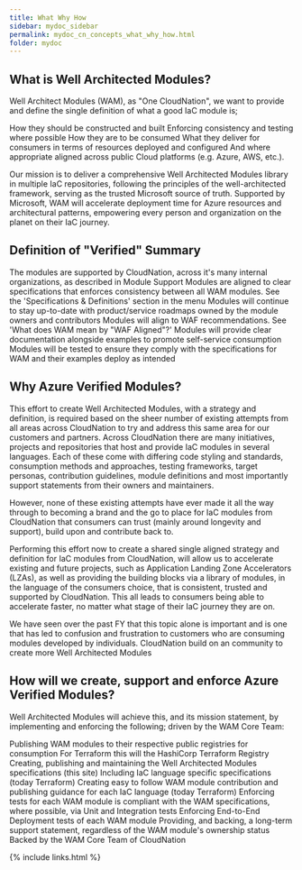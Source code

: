 ```yaml
---
title: What Why How
sidebar: mydoc_sidebar
permalink: mydoc_cn_concepts_what_why_how.html
folder: mydoc
---
```


## What is Well Architected Modules?
Well Architect Modules (WAM), as "One CloudNation", we want to provide and define the single definition of what a good IaC module is;

How they should be constructed and built
Enforcing consistency and testing where possible
How they are to be consumed
What they deliver for consumers in terms of resources deployed and configured
And where appropriate aligned across public Cloud platforms (e.g. Azure, AWS, etc.).

Our mission is to deliver a comprehensive Well Architected Modules library in multiple IaC repositories, following the principles of the well-architected framework, serving as the trusted Microsoft source of truth. Supported by Microsoft, WAM will accelerate deployment time for Azure resources and architectural patterns, empowering every person and organization on the planet on their IaC journey.

## Definition of "Verified" Summary

The modules are supported by CloudNation, across it's many internal organizations, as described in Module Support
Modules are aligned to clear specifications that enforces consistency between all WAM modules. See the 'Specifications & Definitions' section in the menu
Modules will continue to stay up-to-date with product/service roadmaps owned by the module owners and contributors
Modules will align to WAF recommendations. See 'What does WAM mean by "WAF Aligned"?'
Modules will provide clear documentation alongside examples to promote self-service consumption
Modules will be tested to ensure they comply with the specifications for WAM and their examples deploy as intended

## Why Azure Verified Modules?

This effort to create Well Architected Modules, with a strategy and definition, is required based on the sheer number of existing attempts from all areas across CloudNation to try and address this same area for our customers and partners. Across CloudNation there are many initiatives, projects and repositories that host and provide IaC modules in several languages. Each of these come with differing code styling and standards, consumption methods and approaches, testing frameworks, target personas, contribution guidelines, module definitions and most importantly support statements from their owners and maintainers.

However, none of these existing attempts have ever made it all the way through to becoming a brand and the go to place for IaC modules from CloudNation that consumers can trust (mainly around longevity and support), build upon and contribute back to.

Performing this effort now to create a shared single aligned strategy and definition for IaC modules from CloudNation, will allow us to accelerate existing and future projects, such as Application Landing Zone Accelerators (LZAs), as well as providing the building blocks via a library of modules, in the language of the consumers choice, that is consistent, trusted and supported by CloudNation. This all leads to consumers being able to accelerate faster, no matter what stage of their IaC journey they are on.

We have seen over the past FY that this topic alone is important and is one that has led to confusion and frustration to customers who are consuming modules developed by individuals. CloudNation build on an community to create more Well Architected Modules

## How will we create, support and enforce Azure Verified Modules?
Well Architected Modules will achieve this, and its mission statement, by implementing and enforcing the following; driven by the WAM Core Team:

Publishing WAM modules to their respective public registries for consumption
For Terraform this will the HashiCorp Terraform Registry
Creating, publishing and maintaining the Well Architected Modules specifications (this site)
Including IaC language specific specifications (today Terraform)
Creating easy to follow WAM module contribution and publishing guidance for each IaC language (today Terraform)
Enforcing tests for each WAM module is compliant with the WAM specifications, where possible, via Unit and Integration tests
Enforcing End-to-End Deployment tests of each WAM module
Providing, and backing, a long-term support statement, regardless of the WAM module's ownership status
Backed by the WAM Core Team of CloudNation

{% include links.html %}
